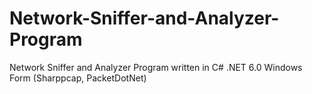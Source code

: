 # Network-Sniffer-and-Analyzer-Program
Network Sniffer and Analyzer Program written in C# .NET 6.0 Windows Form (Sharppcap, PacketDotNet)
